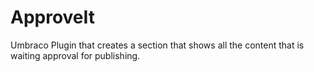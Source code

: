 # ApproveIt
Umbraco Plugin that creates a section that shows all the content that is waiting approval for publishing.
